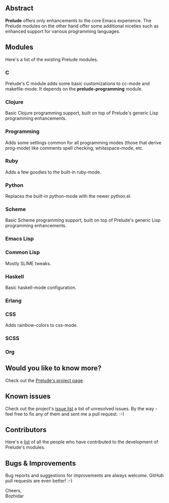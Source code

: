 ## Abstract

**Prelude** offers only enhancements to the core Emacs experience. The
  Prelude modules on the other hand offer some additional niceties
  such as enhanced support for various programming languages.


## Modules

Here's a list of the existing Prelude modules.

### C

Prelude's C module adds some basic customizations to cc-mode and
makefile-mode. It depends on the **prelude-programming** module.

### Clojure

Basic Clojure programming support, built on top of Prelude's generic
Lisp programming enhancements.

### Programming

Adds some settings common for all programming modes (those that derive
prog-mode) like comments
spell checking, whitespace-mode, etc.

### Ruby

Adds a few goodies to the built-in ruby-mode.

### Python

Replaces the built-in python-mode with the newer python.el.

### Scheme

Basic Scheme programming support, built on top of Prelude's generic
Lisp programming enhancements.

### Emacs Lisp

### Common Lisp

Mostly SLIME tweaks.

### Haskell

Basic haskell-mode configuration.

### Erlang

### CSS

Adds rainbow-colors to css-mode.

### SCSS

### Org

## Would you like to know more?

Check out the [Prelude's project page](http://batsov.com/prelude).

## Known issues

Check out the project's
[issue list](https://github.com/bbatsov/prelude-modules/issues?sort=created&direction=desc&state=open)
a list of unresolved issues. By the way - feel free to fix any of them
and sent me a pull request. :-)

## Contributors

Here's a [list](https://github.com/bbatsov/prelude-modules/contributors) of all the people who have contributed to the
development of Prelude's modules.

## Bugs & Improvements

Bug reports and suggestions for improvements are always
welcome. GitHub pull requests are even better! :-)

Cheers,<br>
Bozhidar
